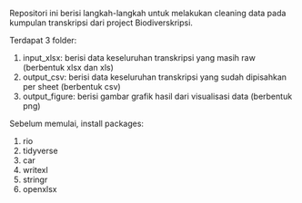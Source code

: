 Repositori ini berisi langkah-langkah untuk melakukan cleaning data pada kumpulan transkripsi dari project Biodiverskripsi.

Terdapat 3 folder:
1. input_xlsx: berisi data keseluruhan transkripsi yang masih raw (berbentuk xlsx dan xls)
2. output_csv: berisi data keseluruhan transkripsi yang sudah dipisahkan per sheet (berbentuk csv)
3. output_figure: berisi gambar grafik hasil dari visualisasi data (berbentuk png)

Sebelum memulai, install packages:
1. rio
2. tidyverse
3. car
4. writexl
5. stringr
6. openxlsx

